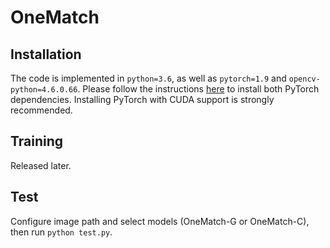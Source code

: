 # OneMatch

## Installation

The code is implemented in `python=3.6`, as well as `pytorch=1.9` and `opencv-python=4.6.0.66`. Please follow the instructions [here](https://pytorch.org/get-started/locally/) to install both PyTorch dependencies. Installing PyTorch with CUDA support is strongly recommended.

## Training
Released later.

## Test
Configure image path and select models (OneMatch-G or OneMatch-C), then run ```python test.py```.

